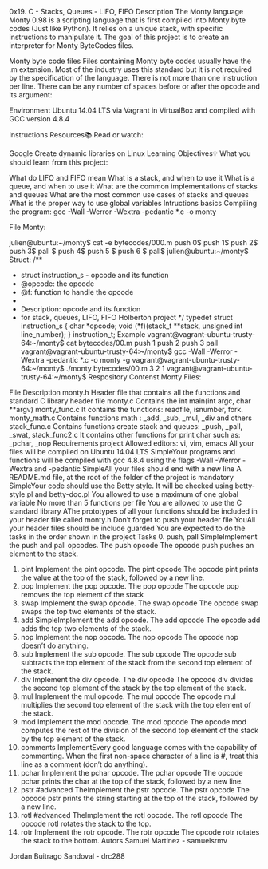 0x19. C - Stacks, Queues - LIFO, FIFO
Description
The Monty language
Monty 0.98 is a scripting language that is first compiled into Monty byte codes (Just like Python). It relies on a unique stack, with specific instructions to manipulate it. The goal of this project is to create an interpreter for Monty ByteCodes files.

Monty byte code files
Files containing Monty byte codes usually have the .m extension. Most of the industry uses this standard but it is not required by the specification of the language. There is not more than one instruction per line. There can be any number of spaces before or after the opcode and its argument:

Environment
Ubuntu 14.04 LTS via Vagrant in VirtualBox and compiled with GCC version 4.8.4

Instructions
Resources📚
Read or watch:

Google
Create dynamic libraries on Linux
Learning Objectives💡
What you should learn from this project:

What do LIFO and FIFO mean
What is a stack, and when to use it
What is a queue, and when to use it
What are the common implementations of stacks and queues
What are the most common use cases of stacks and queues
What is the proper way to use global variables
Intructions basics
Compiling the program: gcc -Wall -Werror -Wextra -pedantic *.c -o monty

File Monty:

julien@ubuntu:~/monty$ cat -e bytecodes/000.m
push 0$
push 1$
push 2$
  push 3$
                   pall    $
push 4$
    push 5    $
      push    6        $
pall$
julien@ubuntu:~/monty$
Struct:
/**
 * struct instruction_s - opcode and its function
 * @opcode: the opcode
 * @f: function to handle the opcode
 *
 * Description: opcode and its function
 * for stack, queues, LIFO, FIFO Holberton project
 */
typedef struct instruction_s
{
        char *opcode;
        void (*f)(stack_t **stack, unsigned int line_number);
} instruction_t;
Example
vagrant@vagrant-ubuntu-trusty-64:~/monty$ cat bytecodes/00.m
push 1
push 2
push 3
pall
vagrant@vagrant-ubuntu-trusty-64:~/monty$ gcc -Wall -Werror -Wextra -pedantic *.c -o monty -g
vagrant@vagrant-ubuntu-trusty-64:~/monty$ ./monty bytecodes/00.m
3
2
1
vagrant@vagrant-ubuntu-trusty-64:~/monty$
Respository Contenst
Monty Files:

File	Description
monty.h	Header file that contains all the functions and standard C library header file
monty.c	Contains the int main(int argc, char **argv)
monty_func.c	It contains the functions: readfile, isnumber, fork.
monty_math.c	Contains functions math : _add, _sub, _mul, _div and others
stack_func.c	Contains functions create stack and queues: _push, _pall, _swat,
stack_func2.c	It contains other functions for print char such as: _pchar, _nop
Requirements project
Allowed editors: vi, vim, emacs
All your files will be compiled on Ubuntu 14.04 LTS
SimpleYour programs and functions will be compiled with gcc 4.8.4 using the flags -Wall -Werror -Wextra and -pedantic
SimpleAll your files should end with a new line
A README.md file, at the root of the folder of the project is mandatory
SimpleYour code should use the Betty style. It will be checked using betty-style.pl and betty-doc.pl
You allowed to use a maximum of one global variable
No more than 5 functions per file
You are allowed to use the C standard library
AThe prototypes of all your functions should be included in your header file called monty.h
Don’t forget to push your header file
YouAll your header files should be include guarded
You are expected to do the tasks in the order shown in the project
Tasks
0. push, pall
SimpleImplement the push and pall opcodes.
The push opcode
The opcode push pushes an element to the stack.
1. pint
Implement the pint opcode.
The pint opcode
The opcode pint prints the value at the top of the stack, followed by a new line.
2. pop
Implement the pop opcode.
The pop opcode
The opcode pop removes the top element of the stack
3. swap
Implement the swap opcode.
The swap opcode
The opcode swap swaps the top two elements of the stack.
4. add
SimpleImplement the add opcode.
The add opcode
The opcode add adds the top two elements of the stack.
5. nop
Implement the nop opcode.
The nop opcode
The opcode nop doesn’t do anything.
6. sub
Implement the sub opcode.
The sub opcode
The opcode sub subtracts the top element of the stack from the second top element of the stack.
7. div
Implement the div opcode.
The div opcode
The opcode div divides the second top element of the stack by the top element of the stack.
8. mul
Implement the mul opcode.
The mul opcode
The opcode mul multiplies the second top element of the stack with the top element of the stack.
9. mod
Implement the mod opcode.
The mod opcode
The opcode mod computes the rest of the division of the second top element of the stack by the top element of the stack.
10. comments
ImplementEvery good language comes with the capability of commenting. When the first non-space character of a line is #, treat this line as a comment (don’t do anything).
11. pchar
Implement the pchar opcode.
The pchar opcode
The opcode pchar prints the char at the top of the stack, followed by a new line.
12. pstr #advanced
TheImplement the pstr opcode.
The pstr opcode
The opcode pstr prints the string starting at the top of the stack, followed by a new line.
13. rotl #advanced
TheImplement the rotl opcode.
The rotl opcode
The opcode rotl rotates the stack to the top.
14. rotr
Implement the rotr opcode.
The rotr opcode
The opcode rotr rotates the stack to the bottom.
Autors
Samuel Martinez - samuelsrmv

Jordan Buitrago Sandoval - drc288

